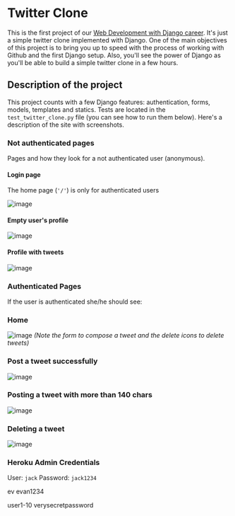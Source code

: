 # Twitter Clone

This is the first project of our [Web Development with Django career](https://rmotr.com/web-development-django-python-course). It's just a simple twitter clone implemented with Django. One of the main objectives of this project is to bring you up to speed with the process of working with Github and the first Django setup. Also, you'll see the power of Django as you'll be able to build a simple twitter clone in a few hours.

## Description of the project

This project counts with a few Django features: authentication, forms, models, templates and statics. Tests are located in the `test_twitter_clone.py` file (you can see how to run them below). Here's a description of the site with screenshots.

### Not authenticated pages

Pages and how they look for a not authenticated user (anonymous).

#### Login page

The home page (`'/'`) is only for authenticated users

![image](https://cloud.githubusercontent.com/assets/872296/17901146/8b9b27be-6938-11e6-8b7f-3b03dc6065fa.png)

#### Empty user's profile

![image](https://cloud.githubusercontent.com/assets/872296/17901227/dd1947e2-6938-11e6-89f2-7b6058ce83f7.png)

#### Profile with tweets

![image](https://cloud.githubusercontent.com/assets/872296/17901272/0e5a9b62-6939-11e6-9dc4-6c6f88fc1d62.png)

### Authenticated Pages

If the user is authenticated she/he should see:

### Home

![image](https://cloud.githubusercontent.com/assets/872296/17901320/411661e4-6939-11e6-8222-ccb12062b4ca.png)
_(Note the form to compose a tweet and the delete icons to delete tweets)_

### Post a tweet successfully

![image](https://cloud.githubusercontent.com/assets/872296/17901393/95ac5ea2-6939-11e6-920d-734261dcf252.png)


### Posting a tweet with more than 140 chars

![image](https://cloud.githubusercontent.com/assets/872296/17901520/1f5ef5f6-693a-11e6-89b6-30fd5610790e.png)

### Deleting a tweet

![image](https://cloud.githubusercontent.com/assets/872296/17901533/36b92212-693a-11e6-9141-9e2f52048011.png)

### Heroku Admin Credentials

User: `jack`
Password: `jack1234`


ev
evan1234

user1-10
verysecretpassword
